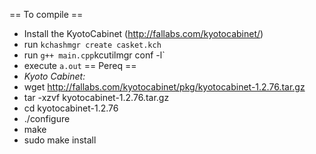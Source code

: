 == To compile ==
- Install the KyotoCabinet (http://fallabs.com/kyotocabinet/)
- run `kchashmgr create casket.kch`
- run `	g++ main.cpp `kcutilmgr conf -l`
- execute `a.out`
== Pereq ==
- *Kyoto Cabinet:*
- wget http://fallabs.com/kyotocabinet/pkg/kyotocabinet-1.2.76.tar.gz
- tar -xzvf kyotocabinet-1.2.76.tar.gz
- cd kyotocabinet-1.2.76
- ./configure
- make
- sudo make install

